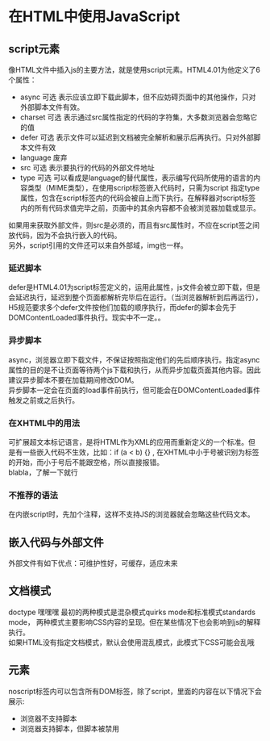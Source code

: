 # 在HTML中使用JavaScript

## script元素

像HTML文件中插入js的主要方法，就是使用script元素。HTML4.01为他定义了6个属性：

* async 可选 表示应该立即下载此脚本，但不应妨碍页面中的其他操作，只对外部脚本文件有效。
* charset 可选 表示通过src属性指定的代码的字符集，大多数浏览器会忽略它的值
* defer 可选 表示文件可以延迟到文档被完全解析和展示后再执行。只对外部脚本文件有效
* language 废弃
* src 可选 表示要执行的代码的外部文件地址
* type 可选 可以看成是language的替代属性，表示编写代码所使用的语言的内容类型（MIME类型），在使用script标签嵌入代码时，只需为script 指定type属性，包含在script标签内的代码会被自上而下执行。在解释器对script标签内的所有代码求值完毕之前，页面中的其余内容都不会被浏览器加载或显示。

如果用来获取外部文件，则src是必须的，而且有src属性时，不应在script签之间放代码，因为不会执行嵌入的代码。  
另外，script引用的文件还可以来自外部域，img也一样。  

### 延迟脚本

defer是HTML4.01为script标签定义的，运用此属性，js文件会被立即下载，但是会延迟执行，延迟到整个页面都解析完毕后在运行。（当浏览器解析到</html>后再运行），H5规范要求多个defer文件按他们加载的顺序执行，而defer的脚本会先于DOMContentLoaded事件执行。现实中不一定。。

### 异步脚本

async，浏览器立即下载文件，不保证按照指定他们的先后顺序执行。指定async属性的目的是不让页面等待两个js下载和执行，从而异步加载页面其他内容。因此建议异步脚本不要在加载期间修改DOM。  
异步脚本一定会在页面的load事件前执行，但可能会在DOMContentLoaded事件触发之前或之后执行。

### 在XHTML中的用法

可扩展超文本标记语言，是将HTML作为XML的应用而重新定义的一个标准。但是有一些嵌入代码不生效，比如：if (a < b) {} , 在XHTML中小于号被识别为标签的开始，而小于号后不能跟空格，所以直接报错。  
blabla，了解一下就行

### 不推荐的语法

在内嵌script时，先加个注释，这样不支持JS的浏览器就会忽略这些代码文本。

## 嵌入代码与外部文件

外部文件有如下优点：可维护性好，可缓存，适应未来

## 文档模式

doctype 嘿嘿嘿
最初的两种模式是混杂模式quirks mode和标准模式standards mode， 两种模式主要影响CSS内容的呈现。但在某些情况下也会影响到js的解释执行。  
如果HTML没有指定文档模式，默认会使用混乱模式，此模式下CSS可能会乱哦

## <noscript>元素

noscript标签内可以包含所有DOM标签，除了script，里面的内容在以下情况下会展示:

* 浏览器不支持脚本
* 浏览器支持脚本，但脚本被禁用
